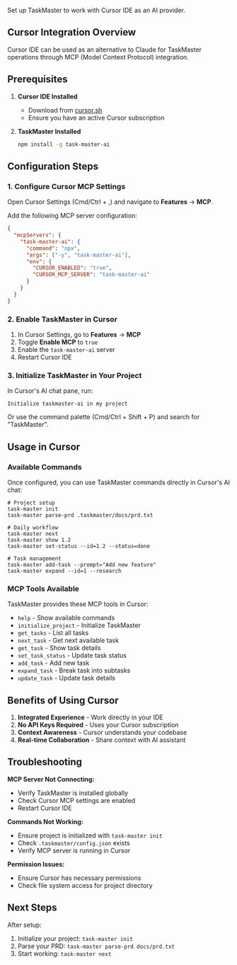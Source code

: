 Set up TaskMaster to work with Cursor IDE as an AI provider.

## Cursor Integration Overview

Cursor IDE can be used as an alternative to Claude for TaskMaster operations through MCP (Model Context Protocol) integration.

## Prerequisites

1. **Cursor IDE Installed**

   - Download from [cursor.sh](https://cursor.sh)
   - Ensure you have an active Cursor subscription

2. **TaskMaster Installed**
   ```bash
   npm install -g task-master-ai
   ```

## Configuration Steps

### 1. Configure Cursor MCP Settings

Open Cursor Settings (Cmd/Ctrl + ,) and navigate to **Features** → **MCP**.

Add the following MCP server configuration:

```json
{
  "mcpServers": {
    "task-master-ai": {
      "command": "npx",
      "args": ["-y", "task-master-ai"],
      "env": {
        "CURSOR_ENABLED": "true",
        "CURSOR_MCP_SERVER": "task-master-ai"
      }
    }
  }
}
```

### 2. Enable TaskMaster in Cursor

1. In Cursor Settings, go to **Features** → **MCP**
2. Toggle **Enable MCP** to `true`
3. Enable the `task-master-ai` server
4. Restart Cursor IDE

### 3. Initialize TaskMaster in Your Project

In Cursor's AI chat pane, run:

```
Initialize taskmaster-ai in my project
```

Or use the command palette (Cmd/Ctrl + Shift + P) and search for "TaskMaster".

## Usage in Cursor

### Available Commands

Once configured, you can use TaskMaster commands directly in Cursor's AI chat:

```
# Project setup
task-master init
task-master parse-prd .taskmaster/docs/prd.txt

# Daily workflow
task-master next
task-master show 1.2
task-master set-status --id=1.2 --status=done

# Task management
task-master add-task --prompt="Add new feature"
task-master expand --id=1 --research
```

### MCP Tools Available

TaskMaster provides these MCP tools in Cursor:

- `help` - Show available commands
- `initialize_project` - Initialize TaskMaster
- `get_tasks` - List all tasks
- `next_task` - Get next available task
- `get_task` - Show task details
- `set_task_status` - Update task status
- `add_task` - Add new task
- `expand_task` - Break task into subtasks
- `update_task` - Update task details

## Benefits of Using Cursor

1. **Integrated Experience** - Work directly in your IDE
2. **No API Keys Required** - Uses your Cursor subscription
3. **Context Awareness** - Cursor understands your codebase
4. **Real-time Collaboration** - Share context with AI assistant

## Troubleshooting

**MCP Server Not Connecting:**

- Verify TaskMaster is installed globally
- Check Cursor MCP settings are enabled
- Restart Cursor IDE

**Commands Not Working:**

- Ensure project is initialized with `task-master init`
- Check `.taskmaster/config.json` exists
- Verify MCP server is running in Cursor

**Permission Issues:**

- Ensure Cursor has necessary permissions
- Check file system access for project directory

## Next Steps

After setup:

1. Initialize your project: `task-master init`
2. Parse your PRD: `task-master parse-prd docs/prd.txt`
3. Start working: `task-master next`
